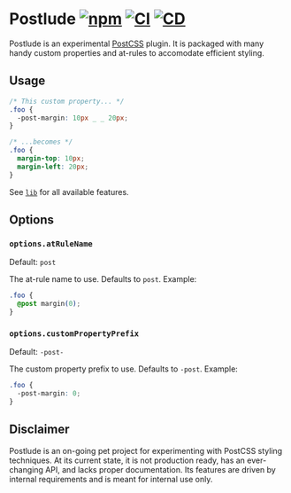 # Postlude [![npm](https://img.shields.io/npm/v/postlude.svg)](https://www.npmjs.com/package/postlude) [![CI](https://github.com/andrewscwei/postlude/workflows/CI/badge.svg)](https://github.com/andrewscwei/postlude/actions?query=workflow%3ACI) [![CD](https://github.com/andrewscwei/postlude/workflows/CD/badge.svg)](https://github.com/andrewscwei/postlude/actions?query=workflow%3ACD)

Postlude is an experimental [PostCSS](http://postcss.org/) plugin. It is packaged with many handy custom properties and at-rules to accomodate efficient styling.

## Usage

```css
/* This custom property... */
.foo {
  -post-margin: 10px _ _ 20px;
}

/* ...becomes */
.foo {
  margin-top: 10px;
  margin-left: 20px;
}
```

See [`lib`](./lib) for all available features.

## Options

### `options.atRuleName`
Default: `post`

The at-rule name to use. Defaults to `post`. Example:

```css
.foo {
  @post margin(0);
}
```

### `options.customPropertyPrefix`
Default: `-post-`

The custom property prefix to use. Defaults to `-post`. Example:

```css
.foo {
  -post-margin: 0;
}
```

## Disclaimer

Postlude is an on-going pet project for experimenting with PostCSS styling techniques. At its current state, it is not production ready, has an ever-changing API, and lacks proper documentation. Its features are driven by internal requirements and is meant for internal use only.

